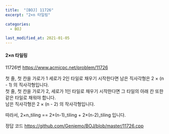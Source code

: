 ```yaml
---
title:  "[BOJ] 11726"
excerpt: "2×n 타일링"

categories:
  - BOJ

last_modified_at: 2021-01-05
---
```


#### 2×n 타일링

11726번 <https://www.acmicpc.net/problem/11726>

첫 줄, 첫 칸을 가로가 1 세로가 2인 타일로 채우기 시작한다면 남은 직사각형은 2 × (n - 1) 의 직사각형입니다.<br>
첫 줄, 첫 칸을 가로가 2, 세로가 1인 타일로 채우기 시작한다면 그 타일의 아래 칸 또한 같은 타일로 채워야 합니다.<br>
남은 직사각형은 2 × (n - 2) 의 작사각형입니다.

따라서, 2×n_tiling == 2×(n-1)_tiling + 2×(n-2)_tiling 입니다.

정답 코드 <https://github.com/Geniemo/BOJ/blob/master/11726.cpp>